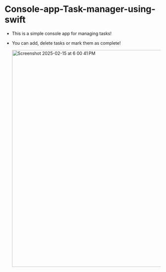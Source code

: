 # Console-app-Task-manager-using-swift
- This is a simple console app for managing tasks!
- You can add, delete tasks or mark them as complete!

  <img width="699" alt="Screenshot 2025-02-15 at 6 00 41 PM" src="https://github.com/user-attachments/assets/ba3a7a8e-ea73-45c1-9c6f-0eec63c0d66a" />
